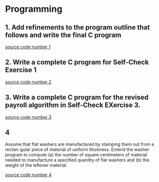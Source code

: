 # Programming

## 1. Add refinements to the program outline that follows and write the final C program

[source code number 1](program3.1.1.c)

## 2. Write a complete C program for Self-Check Exercise 1

[source code number 2](program3.1.2.c)

## 3. Write a complete C program for the revised payroll algorithm in Self-Check EXercise 3.

[source code number 3](program3.1.3.c)

## 4

Assume that flat washers are manufactured by stamping them out from a rectan-gular piece of material of uniform thickness. Extend the washer program to compute (a) the number of square centimeters of material needed to manufacture a specified quantity of flat washers and (b) the weight of the leftover material.

[source code number 4][def]


[def]: program3.1.4.c